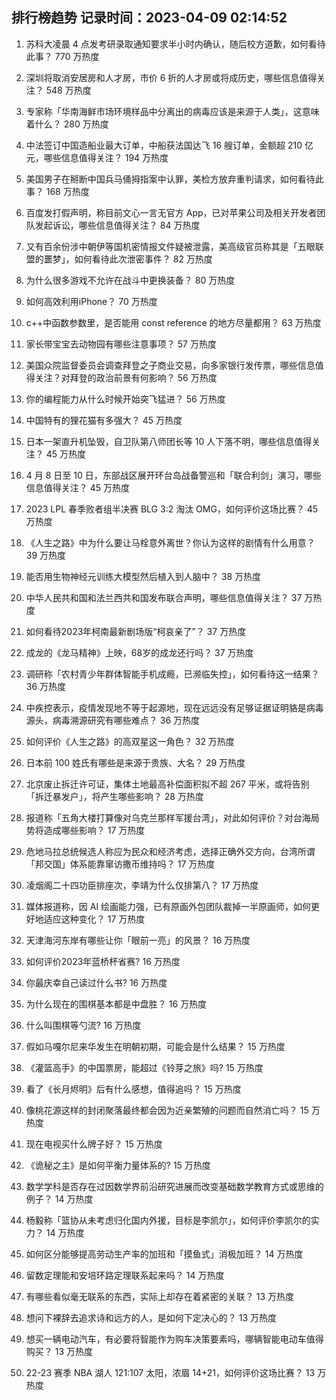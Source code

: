 
## 排行榜趋势 记录时间：2023-04-09 02:14:52
  
  1. 苏科大凌晨 4 点发考研录取通知要求半小时内确认，随后校方道歉，如何看待此事？ 770 万热度
    
  2. 深圳将取消安居房和人才房，市价 6 折的人才房或将成历史，哪些信息值得关注？ 548 万热度
    
  3. 专家称「华南海鲜市场环境样品中分离出的病毒应该是来源于人类」，这意味着什么？ 280 万热度
    
  4. 中法签订中国造船业最大订单，中船获法国达飞 16 艘订单，金额超 210 亿元，哪些信息值得关注？ 194 万热度
    
  5. 美国男子在掰断中国兵马俑拇指案中认罪，美检方放弃重判请求，如何看待此事？ 168 万热度
    
  6. 百度发打假声明，称目前文心一言无官方 App，已对苹果公司及相关开发者团队发起诉讼，哪些信息值得关注？ 84 万热度
    
  7. 又有百余份涉中朝伊等国机密情报文件疑被泄露，美高级官员称其是「五眼联盟的噩梦」，如何看待此次泄密事件？ 82 万热度
    
  8. 为什么很多游戏不允许在战斗中更换装备？ 80 万热度
    
  9. 如何高效利用iPhone？ 70 万热度
    
  10. c++中函数参数里，是否能用 const reference 的地方尽量都用？ 63 万热度
    
  11. 家长带宝宝去动物园有哪些注意事项？ 57 万热度
    
  12. 美国众院监督委员会调查拜登之子商业交易，向多家银行发传票，哪些信息值得关注？对拜登的政治前景有何影响？ 56 万热度
    
  13. 你的编程能力从什么时候开始突飞猛进？ 56 万热度
    
  14. 中国特有的狸花猫有多强大？ 45 万热度
    
  15. 日本一架直升机坠毁，自卫队第八师团长等 10 人下落不明，哪些信息值得关注？ 45 万热度
    
  16. 4 月 8 日至 10 日，东部战区展开环台岛战备警巡和「联合利剑」演习，哪些信息值得关注？ 45 万热度
    
  17. 2023 LPL 春季败者组半决赛 BLG 3:2 淘汰 OMG，如何评价这场比赛？ 45 万热度
    
  18. 《人生之路》中为什么要让马栓意外离世？你认为这样的剧情有什么用意？ 39 万热度
    
  19. 能否用生物神经元训练大模型然后植入到人脑中？ 38 万热度
    
  20. 中华人民共和国和法兰西共和国发布联合声明，哪些信息值得关注？ 37 万热度
    
  21. 如何看待2023年柯南最新剧场版“柯哀亲了”？ 37 万热度
    
  22. 成龙的《龙马精神》上映，68岁的成龙还行吗？ 37 万热度
    
  23. 调研称「农村青少年群体智能手机成瘾，已濒临失控」，如何看待这一结果？ 36 万热度
    
  24. 中疾控表示，疫情发现地不等于起源地，现在远远没有足够证据证明貉是病毒源头，病毒溯源研究有哪些难点？ 36 万热度
    
  25. 如何评价《人生之路》的高双星这一角色？ 32 万热度
    
  26. 日本前 100 姓氏有哪些是来源于贵族、大名？ 29 万热度
    
  27. 北京废止拆迁许可证，集体土地最高补偿面积拟不超 267 平米，或将告别「拆迁暴发户」，将产生哪些影响？ 28 万热度
    
  28. 报道称「五角大楼打算像对乌克兰那样军援台湾」，对此如何评价？对台海局势将造成哪些影响？ 17 万热度
    
  29. 危地马拉总统候选人称应为民众和经济考虑，选择正确外交方向，台湾所谓「邦交国」体系能靠窜访撒币维持吗？ 17 万热度
    
  30. 凌烟阁二十四功臣排座次，李靖为什么仅排第八？ 17 万热度
    
  31. 媒体报道称，因 AI 绘画能力强，已有原画外包团队裁掉一半原画师，如何更好地适应这种变化？ 17 万热度
    
  32. 天津海河东岸有哪些让你「眼前一亮」的风景？ 16 万热度
    
  33. 如何评价2023年蓝桥杯省赛? 16 万热度
    
  34. 你最庆幸自己读过什么书? 16 万热度
    
  35. 为什么现在的围棋基本都是中盘胜？ 16 万热度
    
  36. 什么叫围棋等勺流? 16 万热度
    
  37. 假如马嘎尔尼来华发生在明朝初期，可能会是什么结果？ 15 万热度
    
  38. 《灌篮高手》的中国票房，能超过《铃芽之旅》吗? 15 万热度
    
  39. 看了《长月烬明》后有什么感想，值得追吗？ 15 万热度
    
  40. 像桃花源这样的封闭聚落最终都会因为近亲繁殖的问题而自然消亡吗？ 15 万热度
    
  41. 现在电视买什么牌子好？ 15 万热度
    
  42. 《诡秘之主》是如何平衡力量体系的? 15 万热度
    
  43. 数学学科是否存在过因数学界前沿研究进展而改变基础数学教育方式或思维的例子？ 14 万热度
    
  44. 杨毅称「篮协从未考虑归化国内外援，目标是李凯尔」，如何评价李凯尔的实力？ 14 万热度
    
  45. 如何区分能够提高劳动生产率的加班和「摸鱼式」消极加班？ 14 万热度
    
  46. 留数定理能和安培环路定理联系起来吗？ 14 万热度
    
  47. 有哪些看似毫无联系的东西，实际上却存在着紧密的关联？ 13 万热度
    
  48. 想问下裸辞去追求诗和远方的人，是如何下定决心的？ 13 万热度
    
  49. 想买一辆电动汽车，有必要将智能作为购车决策要素吗，哪辆智能电动车值得购买？ 13 万热度
    
  50. 22-23 赛季 NBA 湖人 121:107 太阳，浓眉 14+21，如何评价这场比赛？ 13 万热度
    